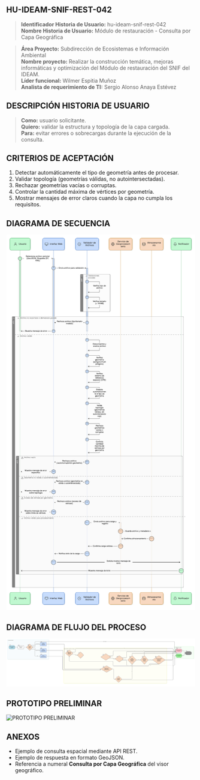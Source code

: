 ## HU-IDEAM-SNIF-REST-042

> **Identificador Historia de Usuario:** hu-ideam-snif-rest-042 \
> **Nombre Historia de Usuario:** Módulo de restauración - Consulta por Capa Geográfica

> **Área Proyecto:** Subdirección de Ecosistemas e Información Ambiental \
> **Nombre proyecto:** Realizar la construcción temática, mejoras informáticas y optimización del Módulo de restauración del SNIF del IDEAM. \
> **Líder funcional:** Wilmer Espitia Muñoz\
> **Analista de requerimiento de TI:** Sergio Alonso Anaya Estévez

## DESCRIPCIÓN HISTORIA DE USUARIO

> **Como:** usuario solicitante. \
> **Quiero:**  validar la estructura y topología de la capa cargada. \
> **Para:** evitar errores o sobrecargas durante la ejecución de la consulta.

## CRITERIOS DE ACEPTACIÓN

   1. Detectar automáticamente el tipo de geometría antes de procesar.  
   2. Validar topología (geometrías válidas, no autointersectadas). 
   3. Rechazar geometrías vacías o corruptas. 
   4. Controlar la cantidad máxima de vértices por geometría.
   5. Mostrar mensajes de error claros cuando la capa no cumpla los requisitos. 


## DIAGRAMA DE SECUENCIA

![IMAGEN DIAGRAMA DE SECUENCIA](assets/secuencia-hu-ideam-snif-rest-042.png)

## DIAGRAMA DE FLUJO DEL PROCESO

![IMAGEN DIAGRAMA DE FLUJO DEL PROCESO](assets/actividades-hu-ideam-snif-rest-042.png)

## PROTOTIPO PRELIMINAR

![PROTOTIPO PRELIMINAR](assets/wireframe-hu-ideam-snif-rest-040.png)

## ANEXOS

- Ejemplo de consulta espacial mediante API REST.
- Ejemplo de respuesta en formato GeoJSON.
- Referencia a numeral **Consulta por Capa Geográfica** del visor geográfico.
